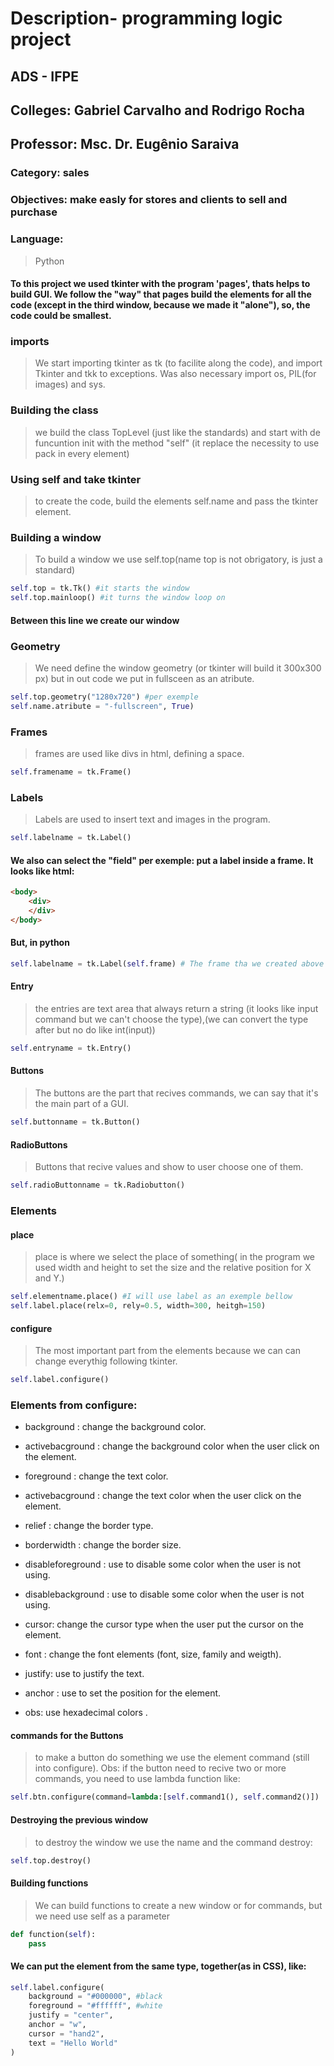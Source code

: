 # Description-  programming logic project 
## ADS - IFPE
## Colleges: Gabriel Carvalho and Rodrigo Rocha
## Professor: Msc. Dr. Eugênio Saraiva

### Category: sales 
### Objectives: make easly for stores and clients to sell and purchase

### Language: 
> Python 

#### To this project we used tkinter with the program 'pages', thats helps to build GUI. We follow the "way" that pages build the elements for all the code (except in the third window, because we made it "alone"), so, the code could be smallest.

### imports
> We start importing tkinter as tk (to facilite along the code), and import Tkinter and tkk to exceptions. Was also necessary import os, PIL(for images) and sys.

### Building the class
> we build the class TopLevel (just like the standards) and start with de funcuntion init with the method "self" (it replace the necessity to use pack in every element)

### Using self and take tkinter 
> to create the code, build the elements self.name and pass the tkinter element.

### Building a window
> To build a window we use self.top(name top is not obrigatory, is just a standard)
~~~python
self.top = tk.Tk() #it starts the window
self.top.mainloop() #it turns the window loop on
~~~

#### Between this line we create our window 

### Geometry 
> We need define the window geometry (or tkinter will build it 300x300 px) but in out code we put in fullsceen as an atribute.
~~~python
self.top.geometry("1280x720") #per exemple
self.name.atribute = "-fullscreen", True)
~~~

### Frames
> frames are used like divs in html, defining a space.
~~~python
self.framename = tk.Frame()
~~~
### Labels
>Labels are used to insert text and images in the program.
~~~python
self.labelname = tk.Label()
~~~
#### We also can select the "field" per exemple: put a label inside a frame. It looks like html:
~~~html
<body>
    <div>
    </div>
</body>
~~~
#### But, in python
~~~python
self.labelname = tk.Label(self.frame) # The frame tha we created above
~~~

#### Entry
> the entries are text area that always return a string (it looks like input command but we can't choose the type),(we can convert the type after but no do like int(input))
~~~python
self.entryname = tk.Entry()
~~~

#### Buttons
>The buttons are the part that recives commands, we can say that it's the main part of a GUI.
~~~python
self.buttonname = tk.Button()
~~~

#### RadioButtons
> Buttons that recive values and show to user choose one of them.
~~~python
self.radioButtonname = tk.Radiobutton()
~~~

### Elements 

#### place
> place is where we select the place of something( in the program we used width and height to set the size and the relative position for X and Y.)

~~~python
self.elementname.place() #I will use label as an exemple bellow
self.label.place(relx=0, rely=0.5, width=300, heitgh=150)
~~~

#### configure
> The most important part from the elements because we can can change everythig following tkinter.

~~~python
self.label.configure()
~~~
### Elements from configure:
* background : change the background color.

* activebacground : change the background color when the user click on the element.

* foreground : change the text color.

* activebacground : change the text color when the user click on the element.

* relief : change the border type.

* borderwidth : change the border size.

* disableforeground : use to disable some color when the user is not using.

* disablebackground : use to disable some color when the user is not using.

* cursor: change the cursor type when the user put the cursor on the element.

* font : change the font elements (font, size, family and weigth).

* justify: use to justify the text.

* anchor : use to set the position for the element.

* obs: use hexadecimal colors .

#### commands for the Buttons
> to make a button do something we use the element command (still into configure). Obs: if the button need to recive two or more commands, you need to use lambda function like:

~~~python
self.btn.configure(command=lambda:[self.command1(), self.command2()])
~~~

#### Destroying the previous window
> to destroy the window we use the name and the command destroy:

~~~python
self.top.destroy()
~~~

#### Building functions
> We can build functions to create a new window or for commands, but we need use self as a parameter
~~~ python
def function(self):
    pass
~~~

#### We can put the element from the same type, together(as in CSS), like:

~~~ python
self.label.configure(
    background = "#000000", #black
    foreground = "#ffffff", #white
    justify = "center",
    anchor = "w",
    cursor = "hand2",
    text = "Hello World"
)
~~~
